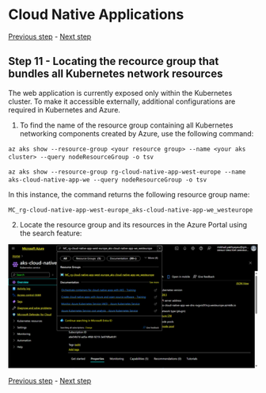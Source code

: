 # Cloud Native Applications

[Previous step](../step-10/README.md) - [Next step](../step-12/README.md)

## Step 11 - Locating the recource group that bundles all Kubernetes network resources

The web application is currently exposed only within the Kubernetes cluster. To make it accessible externally, additional configurations are required in Kubernetes and Azure.

1. To find the name of the resource group containing all Kubernetes networking components created by Azure, use the following command:

```
az aks show --resource-group <your resource group> --name <your aks cluster> --query nodeResourceGroup -o tsv
```

```
az aks show --resource-group rg-cloud-native-app-west-europe --name aks-cloud-native-app-we --query nodeResourceGroup -o tsv
```

In this instance, the command returns the following resource group name:

```
MC_rg-cloud-native-app-west-europe_aks-cloud-native-app-we_westeurope
```

2. Locate the resource group and its resources in the Azure Portal using the search feature:

![locating the network group](sshot-11-1.png)

[Previous step](../step-10/README.md) - [Next step](../step-12/README.md)
